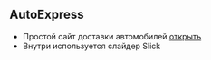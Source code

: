 ## AutoExpress

- Простой сайт доставки автомобилей [открыть](VitalyFront.github.io/AutoExpress/)
- Внутри используется слайдер Slick
